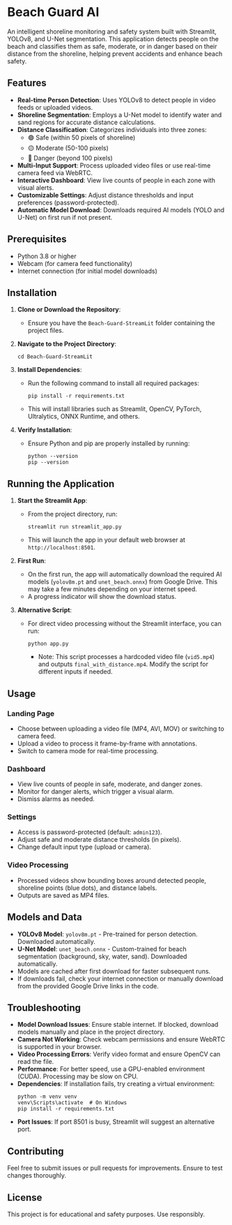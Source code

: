 # Beach Guard AI

An intelligent shoreline monitoring and safety system built with Streamlit, YOLOv8, and U-Net segmentation. This application detects people on the beach and classifies them as safe, moderate, or in danger based on their distance from the shoreline, helping prevent accidents and enhance beach safety.

## Features

- **Real-time Person Detection**: Uses YOLOv8 to detect people in video feeds or uploaded videos.
- **Shoreline Segmentation**: Employs a U-Net model to identify water and sand regions for accurate distance calculations.
- **Distance Classification**: Categorizes individuals into three zones:
  - 🟢 Safe (within 50 pixels of shoreline)
  - 🟡 Moderate (50-100 pixels)
  - 🔴 Danger (beyond 100 pixels)
- **Multi-Input Support**: Process uploaded video files or use real-time camera feed via WebRTC.
- **Interactive Dashboard**: View live counts of people in each zone with visual alerts.
- **Customizable Settings**: Adjust distance thresholds and input preferences (password-protected).
- **Automatic Model Download**: Downloads required AI models (YOLO and U-Net) on first run if not present.

## Prerequisites

- Python 3.8 or higher
- Webcam (for camera feed functionality)
- Internet connection (for initial model downloads)

## Installation

1. **Clone or Download the Repository**:
   - Ensure you have the `Beach-Guard-StreamLit` folder containing the project files.

2. **Navigate to the Project Directory**:
   ```
   cd Beach-Guard-StreamLit
   ```

3. **Install Dependencies**:
   - Run the following command to install all required packages:
     ```
     pip install -r requirements.txt
     ```
   - This will install libraries such as Streamlit, OpenCV, PyTorch, Ultralytics, ONNX Runtime, and others.

4. **Verify Installation**:
   - Ensure Python and pip are properly installed by running:
     ```
     python --version
     pip --version
     ```

## Running the Application

1. **Start the Streamlit App**:
   - From the project directory, run:
     ```
     streamlit run streamlit_app.py
     ```
   - This will launch the app in your default web browser at `http://localhost:8501`.

2. **First Run**:
   - On the first run, the app will automatically download the required AI models (`yolov8m.pt` and `unet_beach.onnx`) from Google Drive. This may take a few minutes depending on your internet speed.
   - A progress indicator will show the download status.

3. **Alternative Script**:
   - For direct video processing without the Streamlit interface, you can run:
     ```
     python app.py
     ```
     - Note: This script processes a hardcoded video file (`vid5.mp4`) and outputs `final_with_distance.mp4`. Modify the script for different inputs if needed.

## Usage

### Landing Page
- Choose between uploading a video file (MP4, AVI, MOV) or switching to camera feed.
- Upload a video to process it frame-by-frame with annotations.
- Switch to camera mode for real-time processing.

### Dashboard
- View live counts of people in safe, moderate, and danger zones.
- Monitor for danger alerts, which trigger a visual alarm.
- Dismiss alarms as needed.

### Settings
- Access is password-protected (default: `admin123`).
- Adjust safe and moderate distance thresholds (in pixels).
- Change default input type (upload or camera).

### Video Processing
- Processed videos show bounding boxes around detected people, shoreline points (blue dots), and distance labels.
- Outputs are saved as MP4 files.

## Models and Data

- **YOLOv8 Model**: `yolov8m.pt` - Pre-trained for person detection. Downloaded automatically.
- **U-Net Model**: `unet_beach.onnx` - Custom-trained for beach segmentation (background, sky, water, sand). Downloaded automatically.
- Models are cached after first download for faster subsequent runs.
- If downloads fail, check your internet connection or manually download from the provided Google Drive links in the code.

## Troubleshooting

- **Model Download Issues**: Ensure stable internet. If blocked, download models manually and place in the project directory.
- **Camera Not Working**: Check webcam permissions and ensure WebRTC is supported in your browser.
- **Video Processing Errors**: Verify video format and ensure OpenCV can read the file.
- **Performance**: For better speed, use a GPU-enabled environment (CUDA). Processing may be slow on CPU.
- **Dependencies**: If installation fails, try creating a virtual environment:
  ```
  python -m venv venv
  venv\Scripts\activate  # On Windows
  pip install -r requirements.txt
  ```
- **Port Issues**: If port 8501 is busy, Streamlit will suggest an alternative port.

## Contributing

Feel free to submit issues or pull requests for improvements. Ensure to test changes thoroughly.

## License

This project is for educational and safety purposes. Use responsibly.
